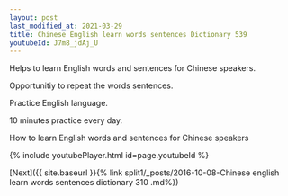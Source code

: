 ```yaml
---
layout: post
last_modified_at: 2021-03-29
title: Chinese English learn words sentences Dictionary 539 
youtubeId: J7m8_jdAj_U
---
```

 
 
Helps to learn English words and sentences for Chinese speakers.

Opportunitiy to repeat the words sentences. 

Practice English language. 
 
10 minutes practice every day. 
 
How to learn English words and sentences for Chinese speakers 
 
{% include youtubePlayer.html id=page.youtubeId %}
 
 
[Next]({{ site.baseurl }}{% link  split1/_posts/2016-10-08-Chinese english learn words sentences dictionary 310 .md%})
 
